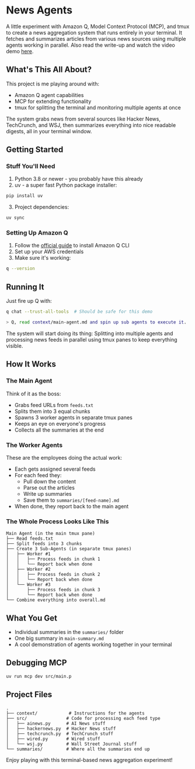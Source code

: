 # News Agents

A little experiment with Amazon Q, Model Context Protocol (MCP), and tmux to create a news aggregation system that runs entirely in your terminal. It fetches and summarizes articles from various news sources using multiple agents working in parallel. Also read the write-up and watch the video demo [here](https://eugeneyan.com/writing/news-agents/).

## What's This All About?

This project is me playing around with:
- Amazon Q agent capabilities 
- MCP for extending functionality
- tmux for splitting the terminal and monitoring multiple agents at once

The system grabs news from several sources like Hacker News, TechCrunch, and WSJ, then summarizes everything into nice readable digests, all in your terminal window.

## Getting Started

### Stuff You'll Need

1. Python 3.8 or newer - you probably have this already
2. uv - a super fast Python package installer:
```bash
pip install uv
```
3. Project dependencies:
```bash
uv sync
```

### Setting Up Amazon Q

1. Follow the [official guide](https://docs.aws.amazon.com/amazonq/latest/qdeveloper-ug/command-line-installing.html) to install Amazon Q CLI
2. Set up your AWS credentials 
3. Make sure it's working:
```bash
q --version
```

## Running It

Just fire up Q with:

```bash
q chat --trust-all-tools  # Should be safe for this demo

> Q, read context/main-agent.md and spin up sub agents to execute it.
```

The system will start doing its thing: Splitting into multiple agents and processing news feeds in parallel using tmux panes to keep everything visible.

## How It Works

### The Main Agent

Think of it as the boss:
- Grabs feed URLs from `feeds.txt`
- Splits them into 3 equal chunks
- Spawns 3 worker agents in separate tmux panes
- Keeps an eye on everyone's progress
- Collects all the summaries at the end

### The Worker Agents

These are the employees doing the actual work:
- Each gets assigned several feeds
- For each feed they:
  - Pull down the content
  - Parse out the articles
  - Write up summaries
  - Save them to `summaries/[feed-name].md`
- When done, they report back to the main agent

### The Whole Process Looks Like This

```
Main Agent (in the main tmux pane)
├── Read feeds.txt
├── Split feeds into 3 chunks
├── Create 3 Sub-Agents (in separate tmux panes)
│   ├── Worker #1
│   │   ├── Process feeds in chunk 1
│   │   └── Report back when done
│   ├── Worker #2
│   │   ├── Process feeds in chunk 2
│   │   └── Report back when done
│   └── Worker #3
│       ├── Process feeds in chunk 3
│       └── Report back when done
└── Combine everything into overall.md
```

## What You Get

- Individual summaries in the `summaries/` folder
- One big summary in `main-summary.md`
- A cool demonstration of agents working together in your terminal

## Debugging MCP

```bash
uv run mcp dev src/main.p
```

## Project Files

```
.
├── context/            # Instructions for the agents
├── src/               # Code for processing each feed type
│   ├── ainews.py      # AI News stuff
│   ├── hackernews.py  # Hacker News stuff
│   ├── techcrunch.py  # TechCrunch stuff
│   ├── wired.py       # Wired stuff
│   └── wsj.py         # Wall Street Journal stuff
└── summaries/         # Where all the summaries end up
```

Enjoy playing with this terminal-based news aggregation experiment!
